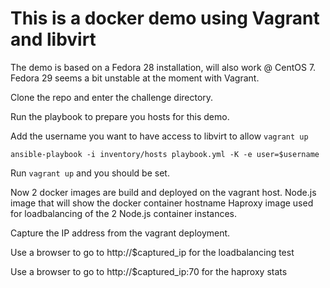 # This is a docker demo using Vagrant and libvirt

The demo is based on a Fedora 28 installation, will also work @ CentOS 7.
Fedora 29 seems a bit unstable at the moment with Vagrant.

Clone the repo and enter the challenge directory.

Run the playbook to prepare you hosts for this demo.

Add the username you want to have access to libvirt to allow ```vagrant up```

```ansible-playbook -i inventory/hosts playbook.yml -K -e user=$username```

Run ```vagrant up``` and you should be set.

Now 2 docker images are build and deployed on the vagrant host.
Node.js image that will show the docker container hostname
Haproxy image used for loadbalancing of the 2 Node.js container instances.

Capture the IP address from the vagrant deployment.

Use a browser to go to http://$captured_ip for the loadbalancing test

Use a browser to go to http://$captured_ip:70 for the haproxy stats
